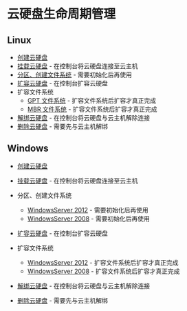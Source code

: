 # 云硬盘生命周期管理

## Linux

* [创建云硬盘](../md.html#!容器服务/云主机/使用指南/磁盘/创建云硬盘.md)
* [挂载云硬盘](../md.html#!容器服务/云主机/使用指南/磁盘/挂载云硬盘.md) - 在控制台将云硬盘连接至云主机
* [分区、创建文件系统](http://support.c.163.com/md.html#!平台服务/云硬盘/使用指南/初始化云硬盘/Linux云主机分区、格式化、挂载数据盘.md) - 需要初始化后再使用
* [扩容云硬盘](http://support.c.163.com/md.html#!平台服务/云硬盘/使用指南/扩容云硬盘.md) - 在控制台扩容云硬盘
* 扩容文件系统
	* [GPT 文件系统](http://support.c.163.com/md.html#!平台服务/云硬盘/使用指南/扩容文件系统/扩容Linux云主机文件系统-GPT.md)  - 扩容文件系统后扩容才真正完成
	* [MBR 文件系统](http://support.c.163.com/md.html#!平台服务/云硬盘/使用指南/扩容文件系统/扩容Linux云主机文件系统-MBR.md)  - 扩容文件系统后扩容才真正完成
* [解绑云硬盘](../md.html#!容器服务/云主机/使用指南/磁盘/解绑云硬盘.md) - 在控制台将云硬盘与云主机解除连接
* [删除云硬盘](http://support.c.163.com/md.html#!平台服务/云硬盘/使用指南/删除云硬盘.md) - 需要先与云主机解绑

## Windows

* [创建云硬盘](../md.html#!容器服务/云主机/使用指南/磁盘/创建云硬盘.md)
* [挂载云硬盘](../md.html#!容器服务/云主机/使用指南/磁盘/挂载云硬盘.md) - 在控制台将云硬盘连接至云主机

* 分区、创建文件系统
	* [WindowsServer 2012](http://support.c.163.com/md.html#!平台服务/云硬盘/使用指南/初始化云硬盘/WindowsServer2012联机、分区、格式化.md) - 需要初始化后再使用
	* [WindowsServer 2008](http://support.c.163.com/md.html#!平台服务/云硬盘/使用指南/初始化云硬盘/WindowsServer2008联机、分区、格式化.md) - 需要初始化后再使用
* [扩容云硬盘](http://support.c.163.com/md.html#!平台服务/云硬盘/使用指南/扩容云硬盘.md) - 在控制台扩容云硬盘
* 扩容文件系统
	* [WindowsServer 2012](http://support.c.163.com/md.html#!平台服务/云硬盘/使用指南/扩容文件系统/扩容WindowsServer2012云主机文件系统.md) - 扩容文件系统后扩容才真正完成
	* [WindowsServer 2008](http://support.c.163.com/md.html#!平台服务/云硬盘/使用指南/扩容文件系统/扩容WindowsServer2008云主机文件系统.md) - 扩容文件系统后扩容才真正完成
* [解绑云硬盘](../md.html#!容器服务/云主机/使用指南/磁盘/解绑云硬盘.md) - 在控制台将云硬盘与云主机解除连接
* [删除云硬盘](http://support.c.163.com/md.html#!平台服务/云硬盘/使用指南/删除云硬盘.md) - 需要先与云主机解绑

